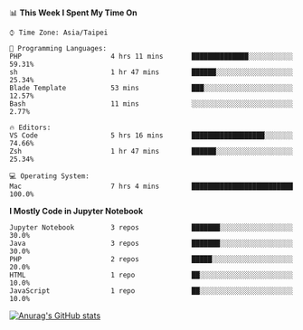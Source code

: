 <!--### Hi there 👋-->

<!--
**treevel/treevel** is a ✨ _special_ ✨ repository because its `README.md` (this file) appears on your GitHub profile.

Here are some ideas to get you started:

- 🔭 I’m currently working on ...
- 🌱 I’m currently learning ...
- 👯 I’m looking to collaborate on ...
- 🤔 I’m looking for help with ...
- 💬 Ask me about ...
- 📫 How to reach me: ...
- 😄 Pronouns: ...
- ⚡ Fun fact: ...
-->

<!--START_SECTION:waka-->
📊 **This Week I Spent My Time On** 

```text
⌚︎ Time Zone: Asia/Taipei

💬 Programming Languages: 
PHP                      4 hrs 11 mins       ██████████████░░░░░░░░░░░   59.31% 
sh                       1 hr 47 mins        ██████░░░░░░░░░░░░░░░░░░░   25.34% 
Blade Template           53 mins             ███░░░░░░░░░░░░░░░░░░░░░░   12.57% 
Bash                     11 mins             ░░░░░░░░░░░░░░░░░░░░░░░░░   2.77%

🔥 Editors: 
VS Code                  5 hrs 16 mins       ██████████████████░░░░░░░   74.66% 
Zsh                      1 hr 47 mins        ██████░░░░░░░░░░░░░░░░░░░   25.34%

💻 Operating System: 
Mac                      7 hrs 4 mins        █████████████████████████   100.0%

```

**I Mostly Code in Jupyter Notebook** 

```text
Jupyter Notebook         3 repos             ███████░░░░░░░░░░░░░░░░░░   30.0% 
Java                     3 repos             ███████░░░░░░░░░░░░░░░░░░   30.0% 
PHP                      2 repos             █████░░░░░░░░░░░░░░░░░░░░   20.0% 
HTML                     1 repo              ██░░░░░░░░░░░░░░░░░░░░░░░   10.0% 
JavaScript               1 repo              ██░░░░░░░░░░░░░░░░░░░░░░░   10.0%

```



<!--END_SECTION:waka-->

<!-- GitHub Stats Card-->
[![Anurag's GitHub stats](https://github-readme-stats.vercel.app/api?username=treevel&show_icons=true&theme=monokai&count_private=true)](https://github.com/anuraghazra/github-readme-stats)
